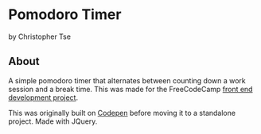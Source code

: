 # Pomodoro Timer

by Christopher Tse

## About

A simple pomodoro timer that alternates between counting down a work session and a break time. This was made for the FreeCodeCamp [front end development project](https://www.freecodecamp.com/challenges/build-a-pomodoro-clock).

This was originally built on [Codepen](http://codepen.io/christse/pen/LyOrjE) before moving it to a standalone project. Made with JQuery.
